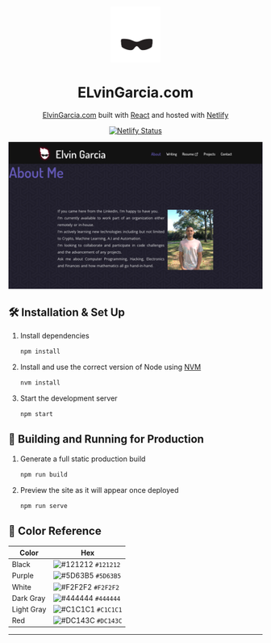 

<div align="center">
  <img alt="Logo" src="https://raw.githubusercontent.com/ElvinGarcia/elvin/main/src/assets/images/elvin.svg" width="100" />
</div>
<h1 align="center">
  ELvinGarcia.com
</h1>
<p align="center">
   <a href="https://ElvinGarcia.com" target="_blank">ElvinGarcia.com</a> built with <a href="https://reactjs.org/" target="_blank">React</a> and hosted with <a href="https://www.netlify.com/" target="_blank">Netlify</a>
</p>

<p align="center">
  <a href="https://app.netlify.com/sites/poetic-melba-702f0d/deploys" target="_blank">
    <img src="https://api.netlify.com/api/v1/badges/23d4c92b-0231-4dbd-b5e3-206933bf06fa/deploy-status" alt="Netlify Status" />
  </a>
</p>

![demo](https://raw.githubusercontent.com/ElvinGarcia/elvin/main/src/assets/images/demo.png)


## 🛠 Installation & Set Up

1. Install dependencies

   ```sh
   npm install
   ```

2. Install and use the correct version of Node using [NVM](https://github.com/nvm-sh/nvm)

   ```sh
   nvm install
   ```

3. Start the development server

   ```sh
   npm start
   ```

## 🚀 Building and Running for Production

1. Generate a full static production build

   ```sh
   npm run build
   ```

1. Preview the site as it will appear once deployed

   ```sh
   npm run serve
   ```

## 🎨 Color Reference

| Color          | Hex                                                                |
| -------------- | ------------------------------------------------------------------ |
| Black           | ![#121212](https://via.placeholder.com/20/121212?text=+) `#121212` |
| Purple          | ![#5D63B5](https://via.placeholder.com/20/5D63B5?text=+) `#5D63B5` |
| White           | ![#F2F2F2](https://via.placeholder.com/20/F2F2F2?text=+) `#F2F2F2` |
| Dark Gray       | ![#444444](https://via.placeholder.com/20/444444?text=+) `#444444` |
| Light Gray      | ![#C1C1C1](https://via.placeholder.com/20/C1C1C1?text=+) `#C1C1C1` |
| Red             | ![#DC143C](https://via.placeholder.com/20/DC143C?text=+) `#DC143C` |




-----



